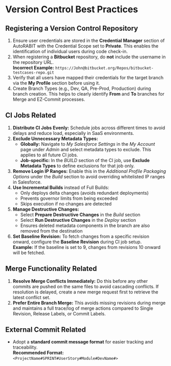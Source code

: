 # Version Control Best Practices

## Registering a Version Control Repository

1. Ensure user credentials are stored in the **Credential Manager** section of AutoRABIT with the Credential Scope set to **Private**. This enables the identification of individual users during code check-in.
2. When registering a **Bitbucket** repository, do **not** include the username in the repository URL.  
   **Incorrect Example:** `https://John@bitbucket.org/Repos/bitbucket-testcases-repo.git`
3. Verify that all users have mapped their credentials for the target branch via the **My Profile** section before using it.
4. Create Branch Types (e.g., Dev, QA, Pre-Prod, Production) during branch creation. This helps to clearly identify **From** and **To** branches for Merge and EZ-Commit processes.

## CI Jobs Related

1. **Distribute CI Jobs Evenly:** Schedule jobs across different times to avoid delays and reduce load, especially in SaaS environments.
2. **Exclude Unnecessary Metadata Types:**
   - **Globally:** Navigate to *My Salesforce Settings* in the *My Account* page under *Admin* and select metadata types to exclude. This applies to all future CI jobs.
   - **Job-specific:** In the *BUILD* section of the CI job, use **Exclude Metadata Types** to define exclusions for that job only.
3. **Remove Login IP Ranges:** Enable this in the *Additional Profile Packaging Options* under the *Build* section to avoid overriding whitelisted IP ranges in Salesforce.
4. **Use Incremental Builds** instead of Full Builds:
   - Only deploys delta changes (avoids redundant deployments)
   - Prevents governor limits from being exceeded
   - Skips execution if no changes are detected
5. **Manage Destructive Changes:**
   - Select **Prepare Destructive Changes** in the *Build* section
   - Select **Run Destructive Changes** in the *Deploy* section
   - Ensures deleted metadata components in the branch are also removed from the destination
6. **Set Baseline Revision:** To fetch changes from a specific revision onward, configure the **Baseline Revision** during CI job setup.  
   **Example:** If the baseline is set to 9, changes from revisions 10 onward will be fetched.

## Merge Functionality Related

1. **Resolve Merge Conflicts Immediately:** Do this before any other commits are pushed on the same files to avoid cascading conflicts. If resolution is delayed, create a new merge request first to retrieve the latest conflict set.
2. **Prefer Entire Branch Merge:** This avoids missing revisions during merge and maintains a full trace/log of merge actions compared to Single Revision, Release Labels, or Commit Labels.

## External Commit Related

- Adopt a **standard commit message format** for easier tracking and traceability.  
  **Recommended Format:** `<ProjectName#SPRINT#UserStory#Module#DevName#>`
